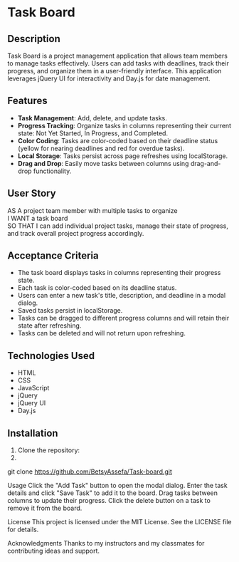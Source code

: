 # Task Board

## Description
Task Board is a project management application that allows team members to manage tasks effectively. Users can add tasks with deadlines, track their progress, and organize them in a user-friendly interface. This application leverages jQuery UI for interactivity and Day.js for date management.

## Features
- **Task Management**: Add, delete, and update tasks.
- **Progress Tracking**: Organize tasks in columns representing their current state: Not Yet Started, In Progress, and Completed.
- **Color Coding**: Tasks are color-coded based on their deadline status (yellow for nearing deadlines and red for overdue tasks).
- **Local Storage**: Tasks persist across page refreshes using localStorage.
- **Drag and Drop**: Easily move tasks between columns using drag-and-drop functionality.

## User Story
AS A project team member with multiple tasks to organize  
I WANT a task board  
SO THAT I can add individual project tasks, manage their state of progress, and track overall project progress accordingly.

## Acceptance Criteria
- The task board displays tasks in columns representing their progress state.
- Each task is color-coded based on its deadline status.
- Users can enter a new task's title, description, and deadline in a modal dialog.
- Saved tasks persist in localStorage.
- Tasks can be dragged to different progress columns and will retain their state after refreshing.
- Tasks can be deleted and will not return upon refreshing.

## Technologies Used
- HTML
- CSS
- JavaScript
- jQuery
- jQuery UI
- Day.js

## Installation
1. Clone the repository:
2. 
git clone https://github.com/BetsyAssefa/Task-board.git

Usage
Click the "Add Task" button to open the modal dialog.
Enter the task details and click "Save Task" to add it to the board.
Drag tasks between columns to update their progress.
Click the delete button on a task to remove it from the board.

License
This project is licensed under the MIT License. See the LICENSE file for details.

Acknowledgments
Thanks to my instructors and my classmates for contributing ideas and support.


